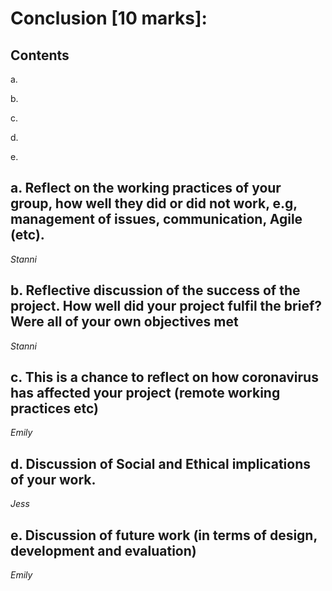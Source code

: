 # Conclusion [10 marks]:

## Contents
a. []()

b. []()

c. []()

d. []()

e. []()

## a. Reflect on the working practices of your group, how well they did or did not work, e.g, management of issues, communication, Agile (etc).
*Stanni*

## b. Reflective discussion of the success of the project. How well did your project fulfil the brief? Were all of your own objectives met
*Stanni*

## c. This is a chance to reflect on how coronavirus has affected your project (remote working practices etc)
*Emily*

## d. Discussion of Social and Ethical implications of your work.
*Jess*

## e. Discussion of future work (in terms of design, development and evaluation)
*Emily*
